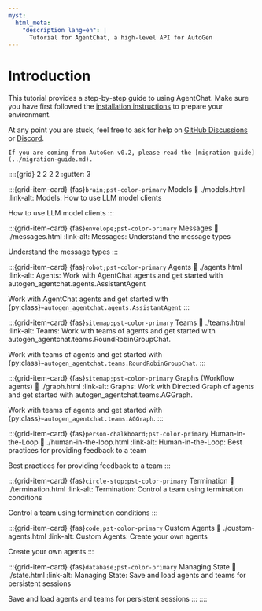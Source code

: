 ```yaml
---
myst:
  html_meta:
    "description lang=en": |
      Tutorial for AgentChat, a high-level API for AutoGen
---
```


# Introduction

This tutorial provides a step-by-step guide to using AgentChat.
Make sure you have first followed the [installation instructions](../installation.md)
to prepare your environment.

At any point you are stuck, feel free to ask for help on
[GitHub Discussions](https://github.com/microsoft/autogen/discussions)
or [Discord](https://aka.ms/autogen-discord).

```{note}
If you are coming from AutoGen v0.2, please read the [migration guide](../migration-guide.md).
```

::::{grid} 2 2 2 2
:gutter: 3

:::{grid-item-card} {fas}`brain;pst-color-primary` Models
:link: ./models.html
:link-alt: Models: How to use LLM model clients

How to use LLM model clients
:::

:::{grid-item-card} {fas}`envelope;pst-color-primary` Messages
:link: ./messages.html
:link-alt: Messages: Understand the message types

Understand the message types
:::

:::{grid-item-card} {fas}`robot;pst-color-primary` Agents
:link: ./agents.html
:link-alt: Agents: Work with AgentChat agents and get started with autogen_agentchat.agents.AssistantAgent

Work with AgentChat agents and get started with {py:class}`~autogen_agentchat.agents.AssistantAgent`
:::

:::{grid-item-card} {fas}`sitemap;pst-color-primary` Teams
:link: ./teams.html
:link-alt: Teams: Work with teams of agents and get started with autogen_agentchat.teams.RoundRobinGroupChat.

Work with teams of agents and get started with {py:class}`~autogen_agentchat.teams.RoundRobinGroupChat`.
:::

:::{grid-item-card} {fas}`sitemap;pst-color-primary` Graphs (Workflow agents)
:link: ./graph.html
:link-alt: Graphs: Work with Directed Graph of agents and get started with autogen_agentchat.teams.AGGraph.

Work with teams of agents and get started with {py:class}`~autogen_agentchat.teams.AGGraph`.
:::

:::{grid-item-card} {fas}`person-chalkboard;pst-color-primary` Human-in-the-Loop
:link: ./human-in-the-loop.html
:link-alt: Human-in-the-Loop: Best practices for providing feedback to a team

Best practices for providing feedback to a team
:::

:::{grid-item-card} {fas}`circle-stop;pst-color-primary` Termination
:link: ./termination.html
:link-alt: Termination: Control a team using termination conditions

Control a team using termination conditions
:::

:::{grid-item-card} {fas}`code;pst-color-primary` Custom Agents
:link: ./custom-agents.html
:link-alt: Custom Agents: Create your own agents

Create your own agents
:::

:::{grid-item-card} {fas}`database;pst-color-primary` Managing State
:link: ./state.html
:link-alt: Managing State: Save and load agents and teams for persistent sessions

Save and load agents and teams for persistent sessions
:::
::::

